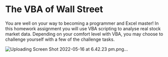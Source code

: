 # The VBA of Wall Street

You are well on your way to becoming a programmer and Excel master! In this homework assignment you will use VBA scripting to analyse real stock market data. Depending on your comfort level with VBA, you may choose to challenge yourself with a few of the challenge tasks.

![Uploading Screen Shot 2022-05-16 at 6.42.23 pm.png…]()


